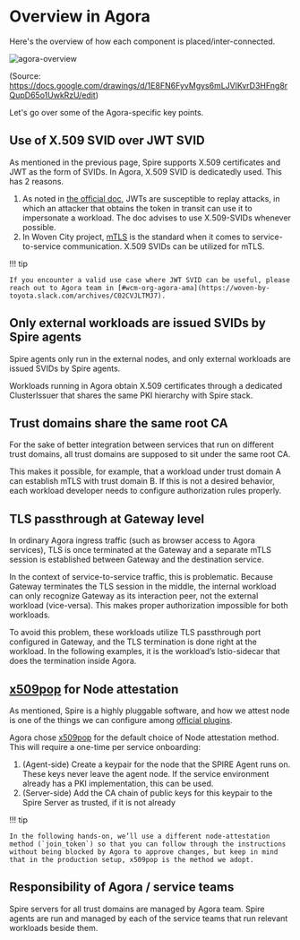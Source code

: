 # Overview in Agora

Here's the overview of how each component is placed/inter-connected.

![agora-overview](./assets/agora-overview.png)

(Source: https://docs.google.com/drawings/d/1E8FN6FyvMgys6mLJVlKvrD3HFng8rQupD65o1UwkRzU/edit)

Let's go over some of the Agora-specific key points.

## Use of X.509 SVID over JWT SVID

As mentioned in the previous page, Spire supports X.509 certificates and JWT as the form of SVIDs. In Agora, X.509 SVID is dedicatedly used. This has 2 reasons.

1. As noted in [the official doc](https://spiffe.io/docs/latest/spire-about/use-cases/#authenticating-two-workloads-using-jwt-based-authentication), JWTs are susceptible to replay attacks, in which an attacker that obtains the token in transit can use it to impersonate a workload. The doc advises to use X.509-SVIDs whenever possible.
2. In Woven City project, [mTLS](https://www.cloudflare.com/learning/access-management/what-is-mutual-tls/) is the standard when it comes to service-to-service communication. X.509 SVIDs can be utilized for mTLS.

!!! tip

    If you encounter a valid use case where JWT SVID can be useful, please reach out to Agora team in [#wcm-org-agora-ama](https://woven-by-toyota.slack.com/archives/C02CVJLTMJ7).


## Only external workloads are issued SVIDs by Spire agents

Spire agents only run in the external nodes, and only external workloads are issued SVIDs by Spire agents.

Workloads running in Agora obtain X.509 certificates through a dedicated ClusterIssuer that shares the same PKI hierarchy with Spire stack.

## Trust domains share the same root CA

For the sake of better integration between services that run on different trust domains, all trust domains are supposed to sit under the same root CA.

This makes it possible, for example, that a workload under trust domain A can establish mTLS with trust domain B. If this is not a desired behavior, each workload developer needs to configure authorization rules properly.


## TLS passthrough at Gateway level

In ordinary Agora ingress traffic (such as browser access to Agora services), TLS is once terminated at the Gateway and a separate mTLS session is established between Gateway and the destination service.

In the context of service-to-service traffic, this is problematic. Because Gateway terminates the TLS session in the middle, the internal workload can only recognize Gateway as its interaction peer, not the external workload (vice-versa). This makes proper authorization impossible for both workloads.

To avoid this problem, these workloads utilize TLS passthrough port configured in Gateway, and the TLS termination is done right at the workload. In the following examples, it is the workload’s Istio-sidecar that does the termination inside Agora.

## [x509pop](https://github.com/spiffe/spire/blob/main/doc/plugin_agent_nodeattestor_x509pop.md) for Node attestation

As mentioned, Spire is a highly pluggable software, and how we attest node is one of the things we can configure among [official plugins](https://github.com/spiffe/spire/tree/main/doc).

Agora chose [x509pop](https://github.com/spiffe/spire/blob/main/doc/plugin_agent_nodeattestor_x509pop.md) for the default choice of Node attestation method. This will require a one-time per service onboarding:

1. (Agent-side) Create a keypair for the node that the SPIRE Agent runs on. These keys never leave the agent node. If the service environment already has a PKI implementation, this can be used.
2. (Server-side) Add the CA chain of public keys for this keypair to the Spire Server as trusted, if it is not already

!!! tip

    In the following hands-on, we’ll use a different node-attestation method (`join_token`) so that you can follow through the instructions without being blocked by Agora to approve changes, but keep in mind that in the production setup, x509pop is the method we adopt.


## Responsibility of Agora / service teams

Spire servers for all trust domains are managed by Agora team. Spire agents are run and managed by each of the service teams that run relevant workloads beside them.
